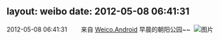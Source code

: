 layout: weibo
date: 2012-05-08 06:41:31
---
2012-05-08 06:41:31  &nbsp;&nbsp;&nbsp;&nbsp;&nbsp;&nbsp; 来自 <a href="http://app.weibo.com/t/feed/l4RWD" rel="nofollow">Weico.Android</a>
早晨的朝阳公园~~ ​​​
![图片](https://ww2.sinaimg.cn/large/6d2a6003jw1dsqitcig29j.jpg)
